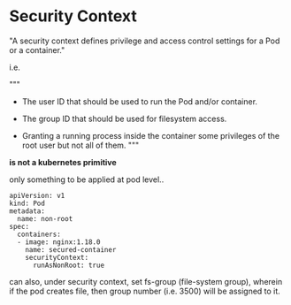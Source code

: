 # Security Context

"A security context defines privilege and access control settings for a Pod or a container."

i.e.

"""
-   The user ID that should be used to run the Pod and/or container.
    
-   The group ID that should be used for filesystem access.
    
-   Granting a running process inside the container some privileges of the root user but not all of them.
"""

<b>is not a kubernetes primitive</b>

only something to be applied at pod level..

```
apiVersion: v1
kind: Pod
metadata:
  name: non-root
spec:
  containers:
  - image: nginx:1.18.0
    name: secured-container
    securityContext:
      runAsNonRoot: true
```

can also, under security context, set fs-group (file-system group), wherein if the pod creates file, then group number (i.e. 3500) will be assigned to it.